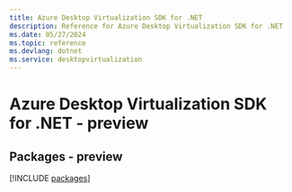 ```yaml
---
title: Azure Desktop Virtualization SDK for .NET
description: Reference for Azure Desktop Virtualization SDK for .NET
ms.date: 05/27/2024
ms.topic: reference
ms.devlang: dotnet
ms.service: desktopvirtualization
---
```

# Azure Desktop Virtualization SDK for .NET - preview
## Packages - preview
[!INCLUDE [packages](desktop-virtualization-index.md)]